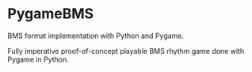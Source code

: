 # PygameBMS
BMS format implementation with Python and Pygame.

Fully imperative proof-of-concept playable BMS rhythm game done with Pygame in Python.
